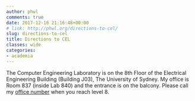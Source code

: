 ```yaml
---
author: phwl
comments: true
date: 2017-12-16 21:16:48+00:00
# link: http://phwl.org/directions-to-cel/
slug: directions-to-cel
title: Directions to CEL
classes: wide
categories:
- academia
---
```


The Computer Engineering Laboratory is on the 8th Floor of the Electrical Engineering Building (Building J03), The University of Sydney. My office is Room 837 (inside Lab 840) and the entrance is on the balcony. Please call my [office number](http://phwl.org/) when you reach level 8.


